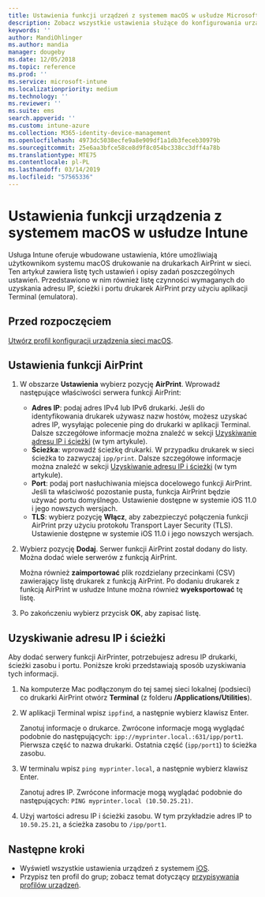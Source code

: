 ```yaml
---
title: Ustawienia funkcji urządzeń z systemem macOS w usłudze Microsoft Intune — Azure | Microsoft Docs
description: Zobacz wszystkie ustawienia służące do konfigurowania urządzeń z systemem macOS na potrzeby funkcji AirPrint w usłudze Microsoft Intune. Zapoznaj się również z krokami wymaganymi do pobrania ustawień adresu IP, ścieżki i portu serwera funkcji AirPrint w sieci. Te ustawienia zastosowane w profilu konfiguracji urządzenia umożliwiają skonfigurowanie urządzeń z systemem macOS do korzystania z serwerów funkcji AirPrint w sieci.
keywords: ''
author: MandiOhlinger
ms.author: mandia
manager: dougeby
ms.date: 12/05/2018
ms.topic: reference
ms.prod: ''
ms.service: microsoft-intune
ms.localizationpriority: medium
ms.technology: ''
ms.reviewer: ''
ms.suite: ems
search.appverid: ''
ms.custom: intune-azure
ms.collection: M365-identity-device-management
ms.openlocfilehash: 4973dc5038ecfe9a8e909df1a1db3feceb30979b
ms.sourcegitcommit: 25e6aa3bfce58ce8d9f8c054bc338cc3dff4a78b
ms.translationtype: MTE75
ms.contentlocale: pl-PL
ms.lasthandoff: 03/14/2019
ms.locfileid: "57565336"
---
```

# <a name="macos-device-feature-settings-in-intune"></a>Ustawienia funkcji urządzenia z systemem macOS w usłudze Intune

Usługa Intune oferuje wbudowane ustawienia, które umożliwiają użytkownikom systemu macOS drukowanie na drukarkach AirPrint w sieci. Ten artykuł zawiera listę tych ustawień i opisy zadań poszczególnych ustawień. Przedstawiono w nim również listę czynności wymaganych do uzyskania adresu IP, ścieżki i portu drukarek AirPrint przy użyciu aplikacji Terminal (emulatora).

## <a name="before-you-begin"></a>Przed rozpoczęciem

[Utwórz profil konfiguracji urządzenia sieci macOS](device-features-configure.md).

## <a name="airprint-settings"></a>Ustawienia funkcji AirPrint

1. W obszarze **Ustawienia** wybierz pozycję **AirPrint**. Wprowadź następujące właściwości serwera funkcji AirPrint:

    - **Adres IP**: podaj adres IPv4 lub IPv6 drukarki. Jeśli do identyfikowania drukarek używasz nazw hostów, możesz uzyskać adres IP, wysyłając polecenie ping do drukarki w aplikacji Terminal. Dalsze szczegółowe informacje można znaleźć w sekcji [Uzyskiwanie adresu IP i ścieżki](#get-the-ip-address-and-path) (w tym artykule).
    - **Ścieżka**: wprowadź ścieżkę drukarki. W przypadku drukarek w sieci ścieżka to zazwyczaj `ipp/print`. Dalsze szczegółowe informacje można znaleźć w sekcji [Uzyskiwanie adresu IP i ścieżki](#get-the-ip-address-and-path) (w tym artykule).
    - **Port**: podaj port nasłuchiwania miejsca docelowego funkcji AirPrint. Jeśli ta właściwość pozostanie pusta, funkcja AirPrint będzie używać portu domyślnego. Ustawienie dostępne w systemie iOS 11.0 i jego nowszych wersjach.
    - **TLS**: wybierz pozycję **Włącz**, aby zabezpieczyć połączenia funkcji AirPrint przy użyciu protokołu Transport Layer Security (TLS). Ustawienie dostępne w systemie iOS 11.0 i jego nowszych wersjach.

2. Wybierz pozycję **Dodaj**. Serwer funkcji AirPrint został dodany do listy. Można dodać wiele serwerów z funkcją AirPrint.

    Można również **zaimportować** plik rozdzielany przecinkami (CSV) zawierający listę drukarek z funkcją AirPrint. Po dodaniu drukarek z funkcją AirPrint w usłudze Intune można również **wyeksportować** tę listę.

3. Po zakończeniu wybierz przycisk **OK**, aby zapisać listę.

## <a name="get-the-ip-address-and-path"></a>Uzyskiwanie adresu IP i ścieżki

Aby dodać serwery funkcji AirPrinter, potrzebujesz adresu IP drukarki, ścieżki zasobu i portu. Poniższe kroki przedstawiają sposób uzyskiwania tych informacji.

1. Na komputerze Mac podłączonym do tej samej sieci lokalnej (podsieci) co drukarki AirPrint otwórz **Terminal** (z folderu **/Applications/Utilities**).
2. W aplikacji Terminal wpisz `ippfind`, a następnie wybierz klawisz Enter.

    Zanotuj informacje o drukarce. Zwrócone informacje mogą wyglądać podobnie do następujących: `ipp://myprinter.local.:631/ipp/port1`. Pierwsza część to nazwa drukarki. Ostatnia część (`ipp/port1`) to ścieżka zasobu.

3. W terminalu wpisz `ping myprinter.local`, a następnie wybierz klawisz Enter.

   Zanotuj adres IP. Zwrócone informacje mogą wyglądać podobnie do następujących: `PING myprinter.local (10.50.25.21)`.

4. Użyj wartości adresu IP i ścieżki zasobu. W tym przykładzie adres IP to `10.50.25.21`, a ścieżka zasobu to `/ipp/port1`.

## <a name="next-steps"></a>Następne kroki

- Wyświetl wszystkie ustawienia urządzeń z systemem [iOS](ios-device-features-settings.md).
- Przypisz ten profil do grup; zobacz temat dotyczący [przypisywania profilów urządzeń](device-profile-assign.md).
